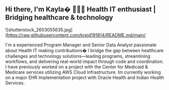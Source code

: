 ## Hi there, I'm Kayla� 👩🏿‍💻 Health IT enthusiast | Bridging healthcare & technology

![shutterstock_2603055635.jpg](https://raw.githubusercontent.com/kreid191814/README.md/main/

I'm a experienced Program Manager and Senior Data Analyst passionate about Health IT making contributions� I bridge the gap between healthcare challenges and technology solutions—leading programs, streamlining workflows, and delivering real-world impact through code and coordination. I have previously worked on a project with the Center for Medicaid & Medicare services utilizing AWS Cloud Infrastructure. Im currently working on a major EHR Implementation project with Oracle Health and Indian Health Services.


<!--



-->
